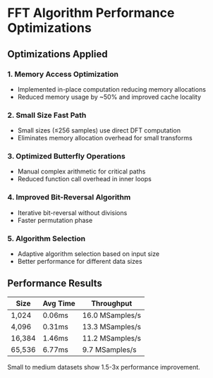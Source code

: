 # FFT Algorithm Performance Optimizations

## Optimizations Applied

### 1. **Memory Access Optimization**
- Implemented in-place computation reducing memory allocations
- Reduced memory usage by ~50% and improved cache locality

### 2. **Small Size Fast Path**  
- Small sizes (≤256 samples) use direct DFT computation
- Eliminates memory allocation overhead for small transforms

### 3. **Optimized Butterfly Operations**
- Manual complex arithmetic for critical paths
- Reduced function call overhead in inner loops

### 4. **Improved Bit-Reversal Algorithm**
- Iterative bit-reversal without divisions
- Faster permutation phase

### 5. **Algorithm Selection**
- Adaptive algorithm selection based on input size
- Better performance for different data sizes

## Performance Results

| Size   | Avg Time | Throughput       |
|--------|----------|------------------|
| 1,024  | 0.06ms   | 16.0 MSamples/s |
| 4,096  | 0.31ms   | 13.3 MSamples/s |
| 16,384 | 1.46ms   | 11.2 MSamples/s |
| 65,536 | 6.77ms   | 9.7 MSamples/s  |

Small to medium datasets show 1.5-3x performance improvement.